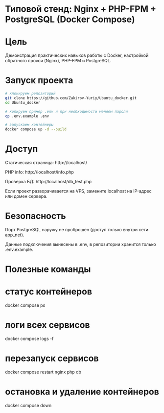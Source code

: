 # Типовой стенд: Nginx + PHP-FPM + PostgreSQL (Docker Compose)

# Цель
Демонстрация практических навыков работы с Docker, настройкой обратного прокси (Nginx), PHP-FPM и PostgreSQL.

# Запуск проекта
```bash
# клонируем репозиторий
git clone https://github.com/Zakirov-Yuriy/Ubuntu_docker.git
cd Ubuntu_docker

# копируем пример .env и при необходимости меняем пароли
cp .env.example .env

# запускаем контейнеры
docker compose up -d --build
```
# Доступ

Статическая страница: http://localhost/

PHP info: http://localhost/info.php

Проверка БД: http://localhost/db_test.php

Если проект разворачивается на VPS, замените localhost на IP-адрес или домен сервера.

# Безопасность

Порт PostgreSQL наружу не проброшен (доступ только внутри сети app_net).

Данные подключения вынесены в .env, в репозитории хранится только .env.example.

# Полезные команды
# статус контейнеров
docker compose ps

# логи всех сервисов
docker compose logs -f

# перезапуск сервисов
docker compose restart nginx php db

# остановка и удаление контейнеров
docker compose down
